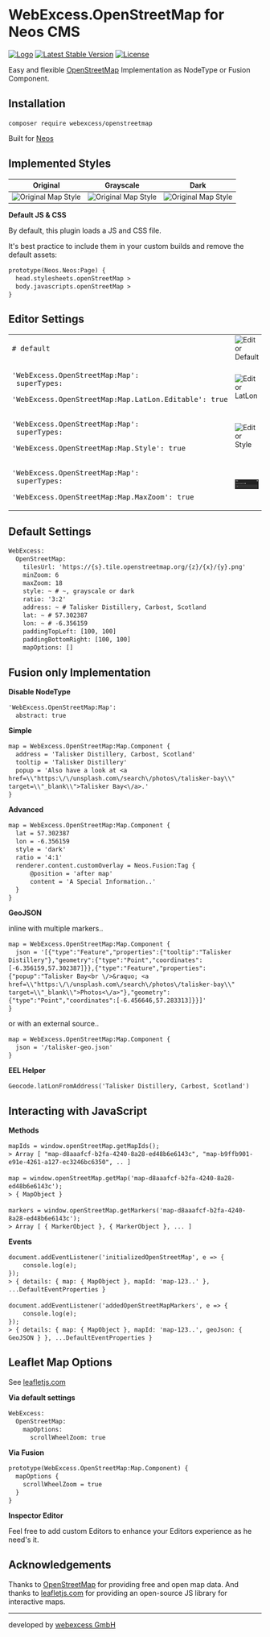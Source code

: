 # WebExcess.OpenStreetMap for Neos CMS
[![Logo](Documentation/logo-20.png)](Documentation/logo-512.png)
[![Latest Stable Version](https://poser.pugx.org/webexcess/openstreetmap/v/stable)](https://packagist.org/packages/webexcess/openstreetmap)
[![License](https://poser.pugx.org/webexcess/openstreetmap/license)](https://packagist.org/packages/webexcess/openstreetmap)

Easy and flexible [OpenStreetMap](https://www.openstreetmap.org/) Implementation as NodeType or Fusion Component.

## Installation
```
composer require webexcess/openstreetmap
```

Built for [Neos](https://www.neos.io/)


## Implemented Styles

| Original | Grayscale | Dark |
| -------- | --------- | ---- |
| ![Original Map Style](Documentation/map-style-original.png?raw=true "Original Map Style") | ![Original Map Style](Documentation/map-style-grayscale.png?raw=true "Original Map Style") | ![Original Map Style](Documentation/map-style-dark.png?raw=true "Original Map Style") |

**Default JS & CSS**

By default, this plugin loads a JS and CSS file.

It's best practice to include them in your custom builds and remove the default assets:

    prototype(Neos.Neos:Page) {
      head.stylesheets.openStreetMap >
      body.javascripts.openStreetMap >
    }



## Editor Settings

|          |          |
| -------- | -------- |
| <pre># default</pre> | ![Editor Default](Documentation/editor-default.png?raw=true "Editor Default") |
| <pre>'WebExcess.OpenStreetMap:Map':<br>  superTypes:<br>    'WebExcess.OpenStreetMap:Map.LatLon.Editable': true</pre> | ![Editor LatLon](Documentation/editor-latlon.png?raw=true "Editor LatLon") |
| <pre>'WebExcess.OpenStreetMap:Map':<br>  superTypes:<br>    'WebExcess.OpenStreetMap:Map.Style': true</pre> | ![Editor Style](Documentation/editor-style.png?raw=true "Editor Style") |
| <pre>'WebExcess.OpenStreetMap:Map':<br>  superTypes:<br>    'WebExcess.OpenStreetMap:Map.MaxZoom': true</pre> | ![Editor Maximum Zoom](Documentation/editor-maxzoom.png?raw=true "Editor Maximum Zoom") |


## Default Settings

	WebExcess:
	  OpenStreetMap:
	    tilesUrl: 'https://{s}.tile.openstreetmap.org/{z}/{x}/{y}.png'
	    minZoom: 6
	    maxZoom: 18
	    style: ~ # ~, grayscale or dark
	    ratio: '3:2'
	    address: ~ # Talisker Distillery, Carbost, Scotland
	    lat: ~ # 57.302387
	    lon: ~ # -6.356159
        paddingTopLeft: [100, 100]
        paddingBottomRight: [100, 100]
	    mapOptions: []


## Fusion only Implementation

**Disable NodeType**

	'WebExcess.OpenStreetMap:Map':
	  abstract: true

**Simple**

	map = WebExcess.OpenStreetMap:Map.Component {
	  address = 'Talisker Distillery, Carbost, Scotland'
	  tooltip = 'Talisker Distillery'
	  popup = 'Also have a look at <a href=\\"https:\/\/unsplash.com\/search\/photos\/talisker-bay\\" target=\\"_blank\\">Talisker Bay<\/a>.'
	}

**Advanced**

	map = WebExcess.OpenStreetMap:Map.Component {
	  lat = 57.302387
	  lon = -6.356159
	  style = 'dark'
	  ratio = '4:1'
	  renderer.content.customOverlay = Neos.Fusion:Tag {
	      @position = 'after map'
	      content = 'A Special Information..'
	  }
	}

**GeoJSON**

inline with multiple markers..

	map = WebExcess.OpenStreetMap:Map.Component {
	  json = '[{"type":"Feature","properties":{"tooltip":"Talisker Distillery"},"geometry":{"type":"Point","coordinates":[-6.356159,57.302387]}},{"type":"Feature","properties":{"popup":"Talisker Bay<br \/>&raquo; <a href=\\"https:\/\/unsplash.com\/search\/photos\/talisker-bay\\" target=\\"_blank\\">Photos<\/a>"},"geometry":{"type":"Point","coordinates":[-6.456646,57.283313]}}]'
	}

or with an external source..

	map = WebExcess.OpenStreetMap:Map.Component {
	  json = '/talisker-geo.json'
	}

**EEL Helper**

	Geocode.latLonFromAddress('Talisker Distillery, Carbost, Scotland')


## Interacting with JavaScript

**Methods**

    mapIds = window.openStreetMap.getMapIds();
    > Array [ "map-d8aaafcf-b2fa-4240-8a28-ed48b6e6143c", "map-b9ffb901-e91e-4261-a127-ec3246bc6350", .. ]

    map = window.openStreetMap.getMap('map-d8aaafcf-b2fa-4240-8a28-ed48b6e6143c');
    > { MapObject }

    markers = window.openStreetMap.getMarkers('map-d8aaafcf-b2fa-4240-8a28-ed48b6e6143c');
    > Array [ { MarkerObject }, { MarkerObject }, ... ]

**Events**

    document.addEventListener('initializedOpenStreetMap', e => {
        console.log(e);
    });
    > { details: { map: { MapObject }, mapId: 'map-123..' }, ...DefaultEventProperties }

    document.addEventListener('addedOpenStreetMapMarkers', e => {
        console.log(e);
    });
    > { details: { map: { MapObject }, mapId: 'map-123..', geoJson: { GeoJSON } }, ...DefaultEventProperties }


## Leaflet Map Options

See [leafletjs.com](https://leafletjs.com/reference-1.3.4.html#map-option)

**Via default settings**

	WebExcess:
	  OpenStreetMap:
	    mapOptions:
	      scrollWheelZoom: true

**Via Fusion**

	prototype(WebExcess.OpenStreetMap:Map.Component) {
	  mapOptions {
	    scrollWheelZoom = true
	  }
	}

**Inspector Editor**

Feel free to add custom Editors to enhance your Editors experience as he need's it.


## Acknowledgements

Thanks to [OpenStreetMap](https://www.openstreetmap.org/) for providing free and open map data. And thanks to [leafletjs.com](https://leafletjs.com/) for providing an open-source JS library for interactive maps.


------------------------------------------

developed by [webexcess GmbH](https://webexcess.ch/)
